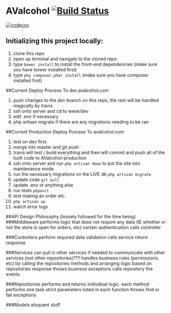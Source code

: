# AValcohol [![Build Status](https://magnum.travis-ci.com/fpm5022/AValcohol.svg?token=crFjMNDDdzj4qoYgDDWv&branch=master)](https://magnum.travis-ci.com/fpm5022/AValcohol)
[![codecov](https://codecov.io/gh/feeekkk/AValcohol/branch/master/graph/badge.svg?token=QglFmQXnQH)](https://codecov.io/gh/feeekkk/AValcohol)
## Initializing this project locally:
1. clone this repo
2. open up terminal and navigate to the cloned repo
3. type `bower install` to install the front-end dependencies (make sure you have bower installed first)
4. type `php composer.phar install` (make sure you have composer installed first)

##Current Deploy Process To dev.avalcohol.com
1. push changes to the *dev* branch on this repo, the rest will be handled magically by travis
2. ssh onto server and cd to www/dev
3. edit .env if necessary
4. php artisan migrate if there are any migrations needing to be ran

##Current Production Deploy Process To avalcohol.com
1. test on dev first.
2. merge into master and git push
3. travis will test / build everything and then will commit and push all of the built code to AValcohol-production
4. ssh onto server and run `php artisan down` to put the site into maintenance mode
5. run the necessary migrations on the LIVE db `php artisan migrate`
7. update code `git pull`
8. update .env or anything else
9. run tests `phpunit`
10. test making an order etc.
11. `php artisan up`
12. watch error logs

##API Design Philosophy (loosely followed for the time being)
###Middleware
performs logic that does not require any data (IE whether or not the store is open for orders, etc)
certain authentication
calls controller

###Controllers
perform required data validation
calls service
return response

###Services
can pull in other services if needed to communicate with other services (not other repositories)???
handles business rules (permissions, etc) by calling the repositories methods and arranging logic based on repositories response
throws business exceptions
calls repository
fire events

###Repositories
performs and returns individual logic. each method performs one task
strict parameters listed in each function
throws find or fail exceptions

###Models
eloquent stuff
